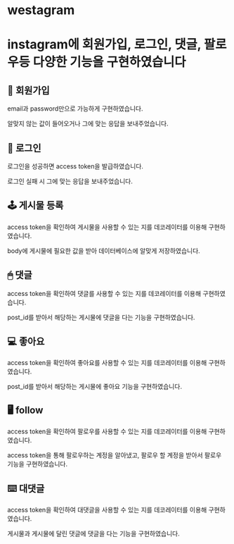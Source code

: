 <h1>westagram<h1>
  instagram에 회원가입, 로그인, 댓글, 팔로우등 다양한 기능을 구현하였습니다

<h2>📲 회원가입</h2> 

email과 password만으로 가능하게 구현하였습니다.

알맞지 않는 값이 들어오거나 그에 맞는 응답을 보내주었습니다.


<h2>📱 로그인</h2>

로그인을 성공하면 access token을 발급하였습니다.

로그인 실패 시 그에 맞는 응답을 보내주었습니다.

<h2>🕹 게시물 등록</h2>

access token을 확인하여 게시물을 사용할 수 있는 지를 데코레이터를 이용해 구현하였습니다.

body에 게시물에 필요한 값을 받아 데이터베이스에 알맞게 저장하였습니다.

<h2>🖱 댓글</h2>

access token을 확인하여 댓글를 사용할 수 있는 지를 데코레이터를 이용해 구현하였습니다.

post_id를 받아서 해당하는 게시물에 댓글을 다는 기능을 구현하였습니다.

<h2>💻 좋아요</h2>
access token을 확인하여 좋아요를 사용할 수 있는 지를 데코레이터를 이용해 구현하였습니다.

post_id를 받아서 해당하는 게시물에 좋아요 기능을 구현하였습니다.

<h2>🖥 follow</h2>
access token을 확인하여 팔로우를 사용할 수 있는 지를 데코레이터를 이용해 구현하였습니다.

access token을 통해 팔로우하는 계정을 알아냈고,  팔로우 할 계정을 받아서 팔로우 기능을 구현하였습니다.

<h2>⌨️ 대댓글</h2>
access token을 확인하여 대댓글을 사용할 수 있는 지를 데코레이터를 이용해 구현하였습니다.

게시물과 게시물에 달린 댓글에 댓글을 다는 기능을 구현하였습니다.
